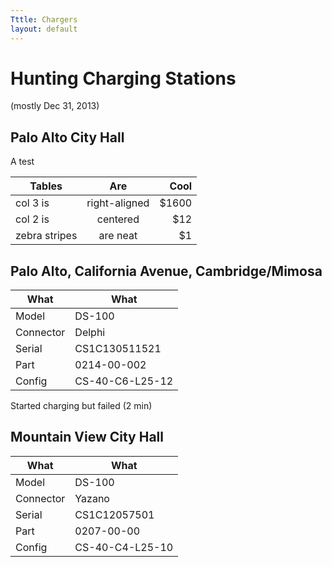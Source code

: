 ```yaml
---
Tttle: Chargers
layout: default
---
```


# Hunting Charging Stations

(mostly Dec 31, 2013)

## Palo Alto City Hall

A test

| Tables        | Are           | Cool  |
| ------------- |:-------------:| -----:|
| col 3 is      | right-aligned | $1600 |
| col 2 is      | centered      |   $12 |
| zebra stripes | are neat      |    $1 |


## Palo Alto, California Avenue, Cambridge/Mimosa

| What | What    |
| ---- | ------- |
| Model | DS-100 |
| Connector | Delphi |
| Serial | CS1C130511521 |
| Part | 0214-00-002 |
| Config | CS-40-C6-L25-12 |

Started charging but failed (2 min)

## Mountain View City Hall

| What | What    |
| --- | --- |
| Model | DS-100 |
| Connector | Yazano |
| Serial | CS1C12057501 |
| Part | 0207-00-00 |
| Config | CS-40-C4-L25-10 |
